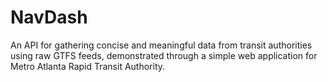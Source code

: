 NavDash
===========

An API for gathering concise and meaningful data from transit authorities using raw GTFS feeds, demonstrated through a simple web application for Metro Atlanta Rapid Transit Authority.
